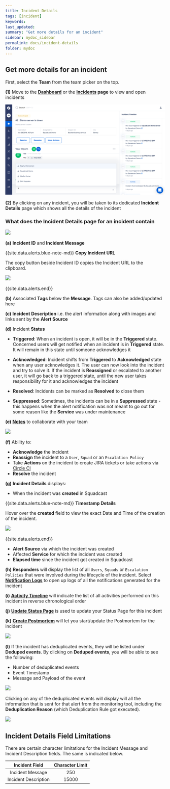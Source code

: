 ```yaml
---
title: Incident Details
tags: [incident]
keywords:
last_updated:
summary: "Get more details for an incident"
sidebar: mydoc_sidebar
permalink: docs/incident-details
folder: mydoc
---
```


## Get more details for an incident

First, select the **Team** from the team picker on the top.

**(1)** Move to the **[Dashboard](incident-dashboard)** or the **[Incidents](incident-list-table-view) page** to view and open incidents

![](images/incident_1.png)

**(2)** By clicking on any incident, you will be taken to its dedicated **Incident Details** page which shows all the details of the incident

### What does the Incident Details page for an incident contain

![](images/incident_2.png)

**(a)** **Incident ID** and **Incident Message**

{{site.data.alerts.blue-note-md}}
**Copy Incident URL**

The copy button beside Incident ID copies the Incident URL to the clipboard.

![](images/incident_5.png)

{{site.data.alerts.end}}

**(b)** Associated **Tags** below the **Message**. Tags can also be added/updated here

**(c)** **Incident Description** i.e. the alert information along with images and links sent by the **Alert Source**

**(d)** Incident **Status**

- **Triggered**: When an incident is open, it will be in the **Triggered** state. Concerned users will get notified when an incident is in **Triggered** state. It will remain in this state until someone acknowledges it

- **Acknowledged**: Incident shifts from **Triggered** to **Acknowledged** state when any user acknowledges it. The user can now look into the incident and try to solve it. If the incident is **Reassigned** or escalated to another user, it will go back to a triggered state, until the new user takes responsibility for it and acknowledges the incident

- **Resolved**: Incidents can be marked as **Resolved** to close them

- **Suppressed**: Sometimes, the incidents can be in a **Suppressed** state - this happens when the alert notification was not meant to go out for some reason like the **Service** was under maintenance

**(e)** **[Notes](incident-notes)** to collaborate with your team

![](images/incident_3.png)

**(f)** Ability to:

- **Acknowledge** the incident
- **Reassign** the incident to a `User`, `Squad` or an `Escalation Policy`
- Take **Actions** on the incident to create JIRA tickets or take actions via [Circle CI](circleci-integration)
- **Resolve** the incident

**(g)** **Incident Details** displays:

- When the incident was **created** in Squadcast

{{site.data.alerts.blue-note-md}}
**Timestamp Details**

Hover over the **created** field to view the exact Date and Time of the creation of the incident.

![](images/incident_6.png)

{{site.data.alerts.end}}

- **Alert Source** via which the incident was created
- Affected **Service** for which the incident was created
- **Elapsed time** since the incident got created in Squadcast

**(h)** **Responders** will display the list of all `Users`, `Squads` or `Escalation Policies` that were involved during the lifecycle of the incident. Select **[Notification Logs](https://support.squadcast.com/docs/notifications#notification-details-and-logs)** to open up logs of all the notifications generated for the incident

**(i)** **[Activity Timeline](incident-timeline)** will indicate the list of all activities performed on this incident in reverse chronological order

**(j)** **[Update Status Page](statuspage#updating-your-statuspage)** is used to update your Status Page for this incident

**(k)** **[Create Postmortem](postmortems#creating-a-postmortem)** will let you start/update the Postmortem for the incident

![](images/incident_4.png)

**(l)** If the incident has deduplicated events, they will be listed under **Deduped events**. By clicking on **Deduped events**, you will be able to see the following:

- Number of deduplicated events
- Event Timestamp
- Message and Payload of the event

![](images/de-duplication_7.png)

Clicking on any of the deduplicated events will display will all the information that is sent for that alert from the monitoring tool, including the **Deduplication Reason** (which Deduplication Rule got executed).

![](images/dedup_reason.png)

## Incident Details Field Limitations

There are certain character limitations for the Incident Message and Incident Description fields. The same is indicated below.

|    Incident Field    | Character Limit |
| :------------------: | :-------------: |
|   Incident Message   |       250       |
| Incident Description |      15000      |
